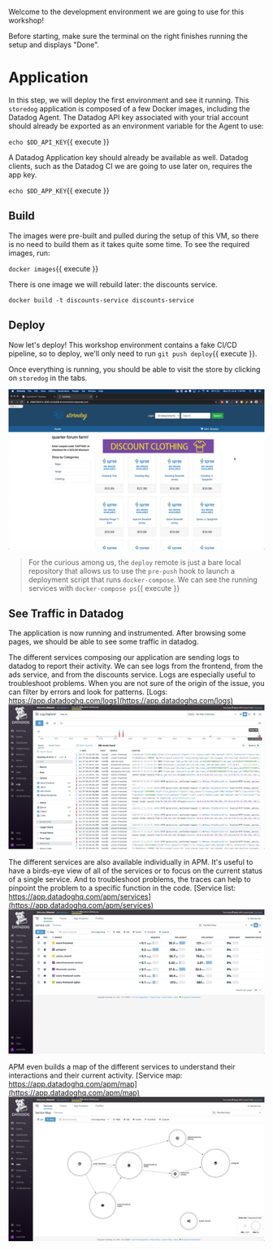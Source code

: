 Welcome to the development environment we are going to use for this workshop!

Before starting, make sure the terminal on the right finishes running the setup and displays "Done".

# Application

In this step, we will deploy the first environment and see it running.
This `storedog` application is composed of a few Docker images, including the Datadog Agent.
The Datadog API key associated with your trial account should already be exported as an environment variable for the Agent to use:

`echo $DD_API_KEY`{{ execute }}

A Datadog Application key should already be available as well.
Datadog clients, such as the Datadog CI we are going to use later on, requires the app key.

`echo $DD_APP_KEY`{{ execute }}

## Build

The images were pre-built and pulled during the setup of this VM, so there is no need to build them as it takes quite some time.
To see the required images, run:

`docker images`{{ execute }}

There is one image we will rebuild later: the discounts service.

```
docker build -t discounts-service discounts-service
```

## Deploy

Now let's deploy!
This workshop environment contains a fake CI/CD pipeline, so to deploy, we'll only need to run `git push deploy`{{ execute }}.

Once everything is running, you should be able to visit the store by clicking on `storedog` in the tabs.

![The eCommerce app should be available](assets/storedog.png)

> For the curious among us, the `deploy` remote is just a bare local repository that allows us to use the `pre-push` hook to launch a deployment script that runs `docker-compose`. We can see the running services with `docker-compose ps`{{ execute }}

<!-- 

# Datadog agent

## API and APP keys

To authenticate and send data, Datadog clients need the API and the App key from your Datadog account.

Find these keys in the Integration menu, in the APIs entry.
![The Integration menu is the jigsaw puzzle piece icon on the left, then we can find the APIs menu entry](assets/integrations.png)

### API key

Once in the _APIs_ tab of the _Integration_ section, the API Key is in the first revealing section.
The API key is masked at first but reveals itself on a mouse hover.
Let's double-click to select and copy it to paste it later in the terminal.
![The API key is masked behind the purple band](assets/api-key-masked.png)
![And reveals itself on a mouse hover](assets/api-key-revealed.png)

The datadog Agent expects this API key to be available under the `DD_API_KEY` environment variable.
So we can export this variable to be available throughout our session.

```
export DD_API_KEY=<your API key>
```

### APP key

The Application keys are available in the second revealing section.
We need to create a new App key for this workshop.
This App key is required for Synthetics CI later on, so let's just call it `synthetics-ci`.
![And reveals itself on a mouse hover](assets/app-key-creation.png)

Once you create the App key, it's available exactly like the API key.
![And reveals itself on a mouse hover](assets/app-key-revealed.png)

We can export it as an env variable, like the API key.

```
export DD_APP_KEY=<your app key>
```

For the Agent to take into account these keys, we need to restart the application.

`git push deploy`{{execute}}
 --> 
## See Traffic in Datadog

The application is now running and instrumented.
After browsing some pages, we should be able to see some traffic in datadog.

The different services composing our application are sending logs to datadog to report their activity.
We can see logs from the frontend, from the ads service, and from the discounts service.
Logs are especially useful to troubleshoot problems. When you are not sure of the origin of the issue, you can filter by errors and look for patterns.
[Logs: https://app.datadoghq.com/logs](https://app.datadoghq.com/logs)
![](assets/logs.png)

The different services are also available individually in APM.
It's useful to have a birds-eye view of all of the services or to focus on the current status of a single service.
And to troubleshoot problems, the traces can help to pinpoint the problem to a specific function in the code.
[Service list: https://app.datadoghq.com/apm/services](https://app.datadoghq.com/apm/services)
![](assets/apm.png)

APM even builds a map of the different services to understand their interactions and their current activity.
[Service map: https://app.datadoghq.com/apm/map](https://app.datadoghq.com/apm/map)
![](assets/service-map.png)

<!--

## Setup RUM application

RUM is already integrated within the frontend of our application, and similarly to the datadog Agent, we just need to provide it with the right keys to start the monitoring.

Let's create a RUM application to monitor our frontend.
If we had a back office or a mobile application, that could be a different RUM application.

The RUM tool is under the UX Monitoring menu.
![](assets/rum.png)

We should be prompted to create and name an application.
![](assets/rum-add-app.png)
![](assets/rum-setup-1.png)

This application has a specific ID and client token we need to provide as environment variables.
![](assets/rum-setup-2.png)

```
export DD_APPLICATION_ID=<your application id>
export DD_CLIENT_TOKEN=<your client token>
```

For the frontend to take into account these keys, restart the application.
`docker-compose -p prod restart`{{execute}}

## See RUM Traffic in Datadog

Once everything is running with the right tokens, we should be able to see some user data being reported to RUM.
> TODO can't make it work for now.

-->